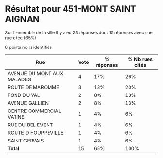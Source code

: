 # Résultat pour 451-MONT SAINT AIGNAN

Sur l'ensemble de la ville il y a eu 23 réponses dont 15 réponses avec une rue citée (65%)

8 points noirs identifiés

| Rue | Vote | % réponses | % Nb rues cités|
|-----|------|------------|----------------|
| AVENUE DU MONT AUX MALADES | 4 | 17% | 26%|
| ROUTE DE MAROMME | 3 | 13% | 20%|
| FOND DU VAL | 2 | 8% | 13%|
| AVENUE GALLIENI | 2 | 8% | 13%|
| CENTRE COMMERCIAL VATINE | 1 | 4% | 6%|
| RUE DU BEL EVENT | 1 | 4% | 6%|
| ROUTE D HOUPPEVILLE | 1 | 4% | 6%|
| SAINT GERVAIS | 1 | 4% | 6%|
| **Total** | 15 | 65% | 100%|

